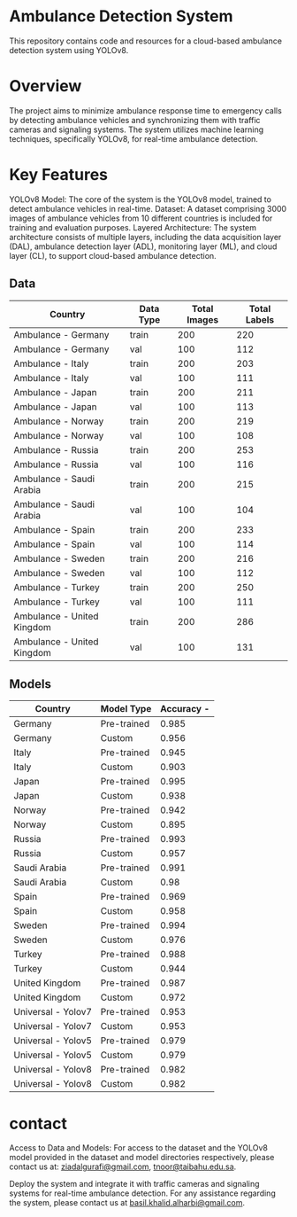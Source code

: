 # Ambulance Detection System
This repository contains code and resources for a cloud-based ambulance detection system using YOLOv8.

# Overview
The project aims to minimize ambulance response time to emergency calls by detecting ambulance vehicles and synchronizing them with traffic cameras and signaling systems. The system utilizes machine learning techniques, specifically YOLOv8, for real-time ambulance detection.

# Key Features
YOLOv8 Model: The core of the system is the YOLOv8 model, trained to detect ambulance vehicles in real-time.
Dataset: A dataset comprising 3000 images of ambulance vehicles from 10 different countries is included for training and evaluation purposes.
Layered Architecture: The system architecture consists of multiple layers, including the data acquisition layer (DAL), ambulance detection layer (ADL), monitoring layer (ML), and cloud layer (CL), to support cloud-based ambulance detection.


## Data 

| Country              | Data Type | Total Images | Total Labels 
|----------------------|-----------|--------------|--------------|
| Ambulance - Germany  | train     | 200          | 220          | 
| Ambulance - Germany  | val       | 100          | 112          | 
| Ambulance - Italy    | train     | 200          | 203          | 
| Ambulance - Italy    | val       | 100          | 111          | 
| Ambulance - Japan    | train     | 200          | 211          | 
| Ambulance - Japan    | val       | 100          | 113          | 
| Ambulance - Norway   | train     | 200          | 219          | 
| Ambulance - Norway   | val       | 100          | 108          | 
| Ambulance - Russia   | train     | 200          | 253          | 
| Ambulance - Russia   | val       | 100          | 116          | 
| Ambulance - Saudi Arabia | train  | 200          | 215         | 
| Ambulance - Saudi Arabia | val    | 100          | 104         | 
| Ambulance - Spain    | train     | 200          | 233          | 
| Ambulance - Spain    | val       | 100          | 114          | 
| Ambulance - Sweden   | train     | 200          | 216          | 
| Ambulance - Sweden   | val       | 100          | 112          | 
| Ambulance - Turkey   | train     | 200          | 250          | 
| Ambulance - Turkey   | val       | 100          | 111          | 
| Ambulance - United Kingdom | train | 200        | 286          | 
| Ambulance - United Kingdom | val   | 100        | 131          | 



## Models

| Country          | Model Type        | Accuracy -             | 
| ---------------- | ----------------- | ---------------------- | 
| Germany          | Pre-trained       | 0.985                  |
| Germany          | Custom            | 0.956                  |
| Italy            | Pre-trained       | 0.945                  |
| Italy            | Custom            | 0.903                  |
| Japan            | Pre-trained       | 0.995                  |
| Japan            | Custom            | 0.938                  |
| Norway           | Pre-trained       | 0.942                  |
| Norway           | Custom            | 0.895                  |
| Russia           | Pre-trained       | 0.993                  |
| Russia           | Custom            | 0.957                  |
| Saudi Arabia     | Pre-trained       | 0.991                  |
| Saudi Arabia     | Custom            |  0.98                  |
| Spain            | Pre-trained       | 0.969                  |
| Spain            | Custom            | 0.958                  |
| Sweden           | Pre-trained       | 0.994                  |
| Sweden           | Custom            | 0.976                  |
| Turkey           | Pre-trained       | 0.988                  |
| Turkey           | Custom            | 0.944                  |
| United Kingdom   | Pre-trained       | 0.987                  |
| United Kingdom   | Custom            | 0.972                  |
| Universal - Yolov7 | Pre-trained     | 0.953                  |
| Universal - Yolov7 | Custom          | 0.953                  |
| Universal - Yolov5 | Pre-trained     | 0.979                  |
| Universal - Yolov5 | Custom          | 0.979                  |
| Universal - Yolov8 | Pre-trained     | 0.982                  |
| Universal - Yolov8 | Custom          | 0.982                  |



# contact

Access to Data and Models: For access to the dataset and the YOLOv8 model provided in the dataset and model directories respectively,
please contact us at: ziadalgurafi@gmail.com, tnoor@taibahu.edu.sa.

Deploy the system and integrate it with traffic cameras and signaling systems for real-time ambulance detection. For any assistance regarding the system, please contact us at basil.khalid.alharbi@gmail.com.
